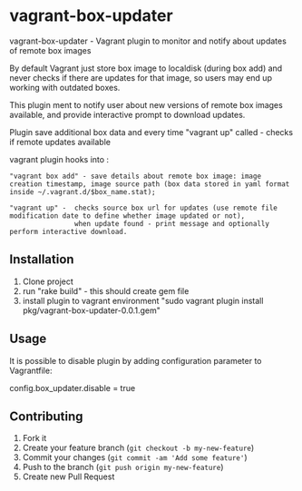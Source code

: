 # vagrant-box-updater

  vagrant-box-updater - Vagrant plugin to monitor and notify about updates of remote box images

  By default Vagrant just store box image to localdisk (during box add) and never checks if there are updates for that image, so users may end up working with outdated boxes.

  This plugin ment to notify user about new versions of remote box images available, and provide interactive prompt to download updates. 

  Plugin save additional box data and every time "vagrant up" called - checks if remote updates available
  

  vagrant plugin hooks into :

	"vagrant box add" - save details about remote box image: image creation timestamp, image source path (box data stored in yaml format inside ~/.vagrant.d/$box_name.stat);

	"vagrant up" -	checks source box url for updates (use remote file modification date to define whether image updated or not), 
					when update found - print message and optionally perform interactive download.
 

## Installation

1. Clone project
2. run "rake build" - this should create gem file
3. install plugin to vagrant environment "sudo vagrant  plugin install pkg/vagrant-box-updater-0.0.1.gem" 

## Usage

It is possible to disable plugin by adding configuration parameter to Vagrantfile:

config.box_updater.disable = true

## Contributing

1. Fork it
2. Create your feature branch (`git checkout -b my-new-feature`)
3. Commit your changes (`git commit -am 'Add some feature'`)
4. Push to the branch (`git push origin my-new-feature`)
5. Create new Pull Request
